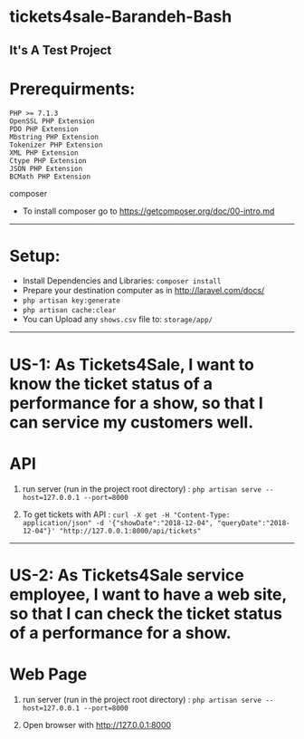 # tickets4sale-Barandeh-Bash
It's A Test Project
----

#  Prerequirments:

    PHP >= 7.1.3
    OpenSSL PHP Extension
    PDO PHP Extension
    Mbstring PHP Extension
    Tokenizer PHP Extension
    XML PHP Extension
    Ctype PHP Extension
    JSON PHP Extension
    BCMath PHP Extension
  
  
composer
  - To install composer go to https://getcomposer.org/doc/00-intro.md

----

# Setup:

- Install Dependencies and Libraries: `composer install`
- Prepare your destination computer as in http://laravel.com/docs/
- `php artisan key:generate`
- `php artisan cache:clear`
- You can Upload any `shows.csv` file to: `storage/app/`

----

# US-1: As Tickets4Sale, I want to know the ticket status of a performance for a show, so that I can service my customers well.
# API 

  1. run server (run in the project root directory) : `php artisan serve --host=127.0.0.1 --port=8000`
  
  2. To get tickets with API : `curl -X get -H "Content-Type: application/json" -d '{"showDate":"2018-12-04", "queryDate":"2018-12-04"}' "http://127.0.0.1:8000/api/tickets"`
  
 ----
 
# US-2: As Tickets4Sale service employee, I want to have a web site, so that I can check the ticket status of a performance for a show.
# Web Page

  1. run server (run in the project root directory) : `php artisan serve --host=127.0.0.1 --port=8000`
  
  2. Open browser with http://127.0.0.1:8000
  
  
  
  
  

